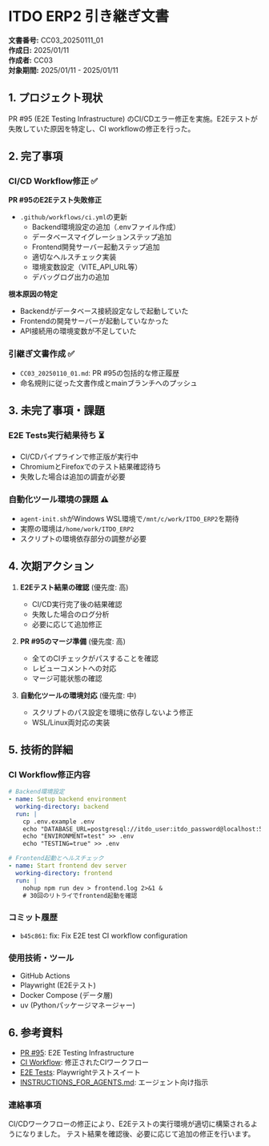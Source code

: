 # ITDO ERP2 引き継ぎ文書

**文書番号:** CC03_20250111_01  
**作成日:** 2025/01/11  
**作成者:** CC03  
**対象期間:** 2025/01/11 - 2025/01/11

## 1. プロジェクト現状
PR #95 (E2E Testing Infrastructure) のCI/CDエラー修正を実施。E2Eテストが失敗していた原因を特定し、CI workflowの修正を行った。

## 2. 完了事項

### CI/CD Workflow修正 ✅
**PR #95のE2Eテスト失敗修正**
- `.github/workflows/ci.yml`の更新
  - Backend環境設定の追加（.envファイル作成）
  - データベースマイグレーションステップ追加
  - Frontend開発サーバー起動ステップ追加
  - 適切なヘルスチェック実装
  - 環境変数設定（VITE_API_URL等）
  - デバッグログ出力の追加

**根本原因の特定**
- Backendがデータベース接続設定なしで起動していた
- Frontendの開発サーバーが起動していなかった
- API接続用の環境変数が不足していた

### 引継ぎ文書作成 ✅
- `CC03_20250110_01.md`: PR #95の包括的な修正履歴
- 命名規則に従った文書作成とmainブランチへのプッシュ

## 3. 未完了事項・課題

### E2E Tests実行結果待ち ⏳
- CI/CDパイプラインで修正版が実行中
- ChromiumとFirefoxでのテスト結果確認待ち
- 失敗した場合は追加の調査が必要

### 自動化ツール環境の課題 ⚠️
- `agent-init.sh`がWindows WSL環境で`/mnt/c/work/ITDO_ERP2`を期待
- 実際の環境は`/home/work/ITDO_ERP2`
- スクリプトの環境依存部分の調整が必要

## 4. 次期アクション

1. **E2Eテスト結果の確認** (優先度: 高)
   - CI/CD実行完了後の結果確認
   - 失敗した場合のログ分析
   - 必要に応じて追加修正

2. **PR #95のマージ準備** (優先度: 高)
   - 全てのCIチェックがパスすることを確認
   - レビューコメントへの対応
   - マージ可能状態の確認

3. **自動化ツールの環境対応** (優先度: 中)
   - スクリプトのパス設定を環境に依存しないよう修正
   - WSL/Linux両対応の実装

## 5. 技術的詳細

### CI Workflow修正内容
```yaml
# Backend環境設定
- name: Setup backend environment
  working-directory: backend
  run: |
    cp .env.example .env
    echo "DATABASE_URL=postgresql://itdo_user:itdo_password@localhost:5432/itdo_erp" >> .env
    echo "ENVIRONMENT=test" >> .env
    echo "TESTING=true" >> .env

# Frontend起動とヘルスチェック
- name: Start frontend dev server
  working-directory: frontend
  run: |
    nohup npm run dev > frontend.log 2>&1 &
    # 30回のリトライでfrontend起動を確認
```

### コミット履歴
- `b45c861`: fix: Fix E2E test CI workflow configuration

### 使用技術・ツール
- GitHub Actions
- Playwright (E2Eテスト)
- Docker Compose (データ層)
- uv (Pythonパッケージマネージャー)

## 6. 参考資料
- [PR #95](https://github.com/itdojp/ITDO_ERP2/pull/95): E2E Testing Infrastructure
- [CI Workflow](.github/workflows/ci.yml): 修正されたCIワークフロー
- [E2E Tests](frontend/tests/e2e/): Playwrightテストスイート
- [INSTRUCTIONS_FOR_AGENTS.md](INSTRUCTIONS_FOR_AGENTS.md): エージェント向け指示

### 連絡事項
CI/CDワークフローの修正により、E2Eテストの実行環境が適切に構築されるようになりました。
テスト結果を確認後、必要に応じて追加の修正を行います。